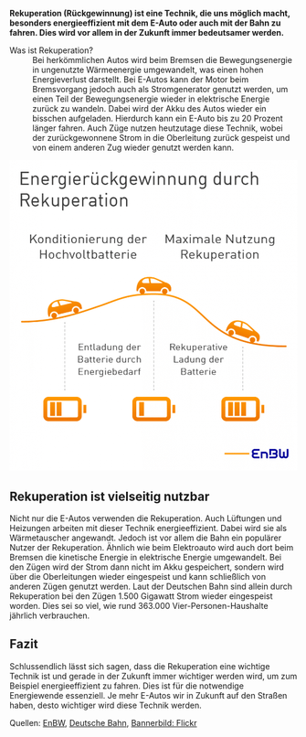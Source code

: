 
**Rekuperation (Rückgewinnung) ist eine Technik, die uns möglich macht, besonders energieeffizient mit dem E-Auto oder auch mit der Bahn zu fahren. Dies wird vor allem in der Zukunft immer bedeutsamer werden.**

<dl itemscope itemtype="https://schema.org/FAQPage">
    <div itemscope itemprop="mainEntity" itemtype="https://schema.org/Question">
        <dt itemprop="name">Was ist Rekuperation?</dt>
        <dd itemprop="acceptedAnswer" itemscope itemtype="https://schema.org/Answer">
            <div itemprop="text">Bei herkömmlichen Autos wird beim Bremsen die Bewegungsenergie in ungenutzte Wärmeenergie umgewandelt, was einen hohen Energieverlust darstellt. Bei E-Autos kann der Motor beim Bremsvorgang jedoch auch als Stromgenerator genutzt werden, um einen Teil der Bewegungsenergie wieder in elektrische Energie zurück zu wandeln. Dabei wird der Akku des Autos wieder ein bisschen aufgeladen. Hierdurch kann ein E-Auto bis zu 20 Prozent länger fahren. Auch Züge nutzen heutzutage diese Technik, wobei der zurückgewonnene Strom in die Oberleitung zurück gespeist und von einem anderen Zug wieder genutzt werden kann.</div>
        </dd>
    </div>
</dl>

![mögliche Energierückgewinnung durch Rekuperation](/assets/images/mögliche-Energierückgewinnung-durch-Rekuperation.jpg)

## Rekuperation ist vielseitig nutzbar

Nicht nur die E-Autos verwenden die Rekuperation. Auch Lüftungen und Heizungen arbeiten mit dieser Technik energieeffizient. Dabei wird sie als Wärmetauscher angewandt. Jedoch ist vor allem die Bahn ein populärer Nutzer der Rekuperation. Ähnlich wie beim Elektroauto wird auch dort beim Bremsen die kinetische Energie in elektrische Energie umgewandelt. Bei den Zügen wird der Strom dann nicht im Akku gespeichert, sondern wird über die Oberleitungen wieder eingespeist und kann schließlich von anderen Zügen genutzt werden. Laut der Deutschen Bahn sind allein durch Rekuperation bei den Zügen 1.500 Gigawatt Strom wieder eingespeist worden. Dies sei so viel, wie rund 363.000 Vier-Personen-Haushalte jährlich verbrauchen.

## Fazit

Schlussendlich lässt sich sagen, dass die Rekuperation eine wichtige Technik ist und gerade in der Zukunft immer wichtiger werden wird, um zum Beispiel energieeffizient zu fahren. Dies ist für die notwendige Energiewende essenziell. Je mehr E-Autos wir in Zukunft auf den Straßen haben, desto wichtiger wird diese Technik werden.

Quellen: [EnBW](https://www.enbw.com/blog/elektromobilitaet/laden/energierueckgewinnung-durch-rekuperation-so-funktionierts/#:~:text=Rekuperation%20steht%20schlicht%20für%20„Rückgewinnung,Rekuperation%20speichern%20und%20wieder%20nutzen.), [Deutsche Bahn](https://nachhaltigkeit.deutschebahn.com/de/massnahmen/bremsenergie), [Bannerbild: Flickr](https://www.flickr.com/photos/30478819@N08/36569620984)
